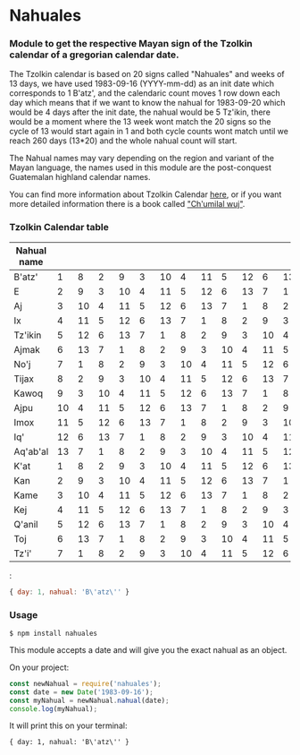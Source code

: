 # Nahuales

### Module to get the respective Mayan sign of the Tzolkin calendar of a gregorian calendar date.

The Tzolkin calendar is based on 20 signs called "Nahuales" and weeks of 13 days, we have used 1983-09-16 (YYYY-mm-dd) as an init date which corresponds to 1 B'atz', and the calendaric count moves 1 row down each day which means that if we want to know the nahual for 1983-09-20 which would be 4 days after the init date, the nahual would be 5 Tz'ikin, there would be a moment where the 13 week wont match the 20 signs so the cycle of 13 would start again in 1 and both cycle counts wont match until we reach 260 days (13*20) and the whole nahual count will start.

The Nahual names may vary depending on the region and variant of the Mayan language, the names used in this module are the post-conquest Guatemalan highland calendar names.

You can find more information about Tzolkin Calendar [here](https://en.wikipedia.org/wiki/Tzolk%27in), or if you want more detailed information there is a book called ["Chʹumilal wuj"](https://books.google.com.gt/books/about/Ch%CA%B9umilal_wuj.html?hl=de&id=bUKamyk51UUC).


### Tzolkin Calendar table
| Nahual name   |   |   |   |   |   |  |   |  |   |  |   |  |   |
|----------|----|----|----|----|----|----|----|----|----|----|----|----|----|
| B'atz'   | 1  | 8  | 2  | 9  | 3  | 10 | 4  | 11 | 5  | 12 | 6  | 13 | 7  |
| E        | 2  | 9  | 3  | 10 | 4  | 11 | 5  | 12 | 6  | 13 | 7  | 1  | 8  |
| Aj       | 3  | 10 | 4  | 11 | 5  | 12 | 6  | 13 | 7  | 1  | 8  | 2  | 9  |
| Ix       | 4  | 11 | 5  | 12 | 6  | 13 | 7  | 1  | 8  | 2  | 9  | 3  | 10 |
| Tz'ikin  | 5  | 12 | 6  | 13 | 7  | 1  | 8  | 2  | 9  | 3  | 10 | 4  | 11 |
| Ajmak    | 6  | 13 | 7  | 1  | 8  | 2  | 9  | 3  | 10 | 4  | 11 | 5  | 12 |
| No'j     | 7  | 1  | 8  | 2  | 9  | 3  | 10 | 4  | 11 | 5  | 12 | 6  | 13 |
| Tijax    | 8  | 2  | 9  | 3  | 10 | 4  | 11 | 5  | 12 | 6  | 13 | 7  | 1  |
| Kawoq    | 9  | 3  | 10 | 4  | 11 | 5  | 12 | 6  | 13 | 7  | 1  | 8  | 2  |
| Ajpu     | 10 | 4  | 11 | 5  | 12 | 6  | 13 | 7  | 1  | 8  | 2  | 9  | 3  |
| Imox     | 11 | 5  | 12 | 6  | 13 | 7  | 1  | 8  | 2  | 9  | 3  | 10 | 4  |
| Iq'      | 12 | 6  | 13 | 7  | 1  | 8  | 2  | 9  | 3  | 10 | 4  | 11 | 5  |
| Aq'ab'al | 13 | 7  | 1  | 8  | 2  | 9  | 3  | 10 | 4  | 11 | 5  | 12 | 6  |
| K'at     | 1  | 8  | 2  | 9  | 3  | 10 | 4  | 11 | 5  | 12 | 6  | 13 | 7  |
| Kan      | 2  | 9  | 3  | 10 | 4  | 11 | 5  | 12 | 6  | 13 | 7  | 1  | 8  |
| Kame     | 3  | 10 | 4  | 11 | 5  | 12 | 6  | 13 | 7  | 1  | 8  | 2  | 9  |
| Kej      | 4  | 11 | 5  | 12 | 6  | 13 | 7  | 1  | 8  | 2  | 9  | 3  | 10 |
| Q'anil   | 5  | 12 | 6  | 13 | 7  | 1  | 8  | 2  | 9  | 3  | 10 | 4  | 11 |
| Toj      | 6  | 13 | 7  | 1  | 8  | 2  | 9  | 3  | 10 | 4  | 11 | 5  | 12 |
| Tz'i'    | 7  | 1  | 8  | 2  | 9  | 3  | 10 | 4  | 11 | 5  | 12 | 6  | 13 |


:

```javascript
{ day: 1, nahual: 'B\'atz\'' }
```

### Usage

```
$ npm install nahuales
```
This module accepts a date and will give you the exact nahual as an object.

On your project:

```javascript
const newNahual = require('nahuales');
const date = new Date('1983-09-16');
const myNahual = newNahual.nahual(date);
console.log(myNahual);
```

It will print this on your terminal:

```
{ day: 1, nahual: 'B\'atz\'' }
```
